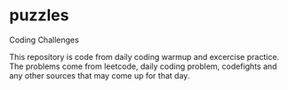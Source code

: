 # puzzles

Coding Challenges

This repository is code from daily coding warmup and excercise practice. 
The problems come from leetcode, daily coding problem, codefights and any other sources that may come up for that day.


